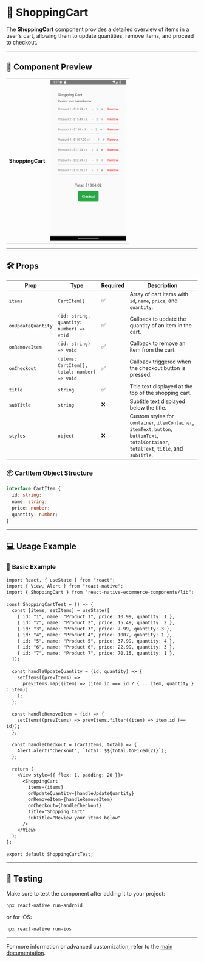 # 🛒 **ShoppingCart**

The **ShoppingCart** component provides a detailed overview of items in a user's cart, allowing them to update quantities, remove items, and proceed to checkout.

---

## 📸 **Component Preview**

<table>
  <tr>
    <td><strong>ShoppingCart</strong></td>
    <td><img src="../../Images/ShoppingCart.png" alt="ShoppingCart" width="200"/></td>
  </tr>
</table>

---

## 🛠️ **Props**

| Prop               | Type                                         | Required | Description                                                                                                                                 |
| ------------------ | -------------------------------------------- | -------- | ------------------------------------------------------------------------------------------------------------------------------------------- |
| `items`            | `CartItem[]`                                 | ✅       | Array of cart items with `id`, `name`, `price`, and `quantity`.                                                                             |
| `onUpdateQuantity` | `(id: string, quantity: number) => void`     | ✅       | Callback to update the quantity of an item in the cart.                                                                                     |
| `onRemoveItem`     | `(id: string) => void`                       | ✅       | Callback to remove an item from the cart.                                                                                                   |
| `onCheckout`       | `(items: CartItem[], total: number) => void` | ✅       | Callback triggered when the checkout button is pressed.                                                                                     |
| `title`            | `string`                                     | ✅       | Title text displayed at the top of the shopping cart.                                                                                       |
| `subTitle`         | `string`                                     | ❌       | Subtitle text displayed below the title.                                                                                                    |
| `styles`           | `object`                                     | ❌       | Custom styles for `container`, `itemContainer`, `itemText`, `button`, `buttonText`, `totalContainer`, `totalText`, `title`, and `subTitle`. |

### 📦 **CartItem Object Structure**

```ts
interface CartItem {
  id: string;
  name: string;
  price: number;
  quantity: number;
}
```

---

## 💻 **Usage Example**

### 📝 **Basic Example**

```tsx
import React, { useState } from "react";
import { View, Alert } from "react-native";
import { ShoppingCart } from "react-native-ecommerce-components/lib";

const ShoppingCartTest = () => {
  const [items, setItems] = useState([
    { id: "1", name: "Product 1", price: 10.99, quantity: 1 },
    { id: "2", name: "Product 2", price: 15.49, quantity: 2 },
    { id: "3", name: "Product 3", price: 7.99, quantity: 3 },
    { id: "4", name: "Product 4", price: 1007, quantity: 1 },
    { id: "5", name: "Product 5", price: 37.99, quantity: 4 },
    { id: "6", name: "Product 6", price: 22.99, quantity: 3 },
    { id: "7", name: "Product 7", price: 70.15, quantity: 1 },
  ]);

  const handleUpdateQuantity = (id, quantity) => {
    setItems((prevItems) =>
      prevItems.map((item) => (item.id === id ? { ...item, quantity } : item))
    );
  };

  const handleRemoveItem = (id) => {
    setItems((prevItems) => prevItems.filter((item) => item.id !== id));
  };

  const handleCheckout = (cartItems, total) => {
    Alert.alert("Checkout", `Total: $${total.toFixed(2)}`);
  };

  return (
    <View style={{ flex: 1, padding: 20 }}>
      <ShoppingCart
        items={items}
        onUpdateQuantity={handleUpdateQuantity}
        onRemoveItem={handleRemoveItem}
        onCheckout={handleCheckout}
        title="Shopping Cart"
        subTitle="Review your items below"
      />
    </View>
  );
};

export default ShoppingCartTest;
```

---

## 🧪 **Testing**

Make sure to test the component after adding it to your project:

```sh
npx react-native run-android
```

or for iOS:

```sh
npx react-native run-ios
```

---

For more information or advanced customization, refer to the [main documentation](../../README.md).
